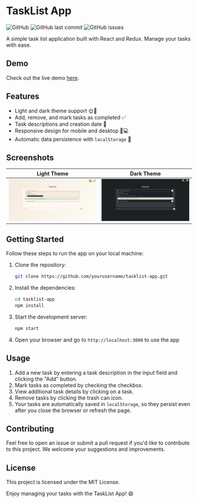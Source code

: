 # TaskList App

![GitHub](https://img.shields.io/github/license/MatteoLanci/tasklist-app)
![GitHub last commit](https://img.shields.io/github/last-commit/MatteoLanci/tasklist-app)
![GitHub issues](https://img.shields.io/github/issues/MatteoLanci/tasklist-app)

A simple task list application built with React and Redux. Manage your tasks with ease.

## Demo

Check out the live demo [here](https://yourusername.github.io/tasklist-app).

## Features

- Light and dark theme support 🌞🌙
- Add, remove, and mark tasks as completed ✅
- Task descriptions and creation date 📅
- Responsive design for mobile and desktop 📱💻
- Automatic data persistence with `localStorage` 📁

## Screenshots

|                       Light Theme                        |                       Dark Theme                       |
| :------------------------------------------------------: | :----------------------------------------------------: |
| ![Light Theme](./src/assets/screenshots/light-theme.png) | ![Dark Theme](./src/assets/screenshots/dark-theme.png) |

## Getting Started

Follow these steps to run the app on your local machine:

1. Clone the repository:

   ```bash
   git clone https://github.com/yourusername/tasklist-app.git
   ```

2. Install the dependencies:

   ```bash
   cd tasklist-app
   npm install
   ```

3. Start the development server:

   ```bash
   npm start
   ```

4. Open your browser and go to `http://localhost:3000` to use the app

## Usage

1. Add a new task by entering a task description in the input field and clicking the "Add" button.
2. Mark tasks as completed by checking the checkbox.
3. View additional task details by clicking on a task.
4. Remove tasks by clicking the trash can icon.
5. Your tasks are automatically saved in `localStorage`, so they persist even after you close the browser or refresh the page.

## Contributing

Feel free to open an issue or submit a pull request if you'd like to contribute to this project.
We welcome your suggestions and improvements.

## License

This project is licensed under the MIT License.

Enjoy managing your tasks with the TaskList App! 😄
